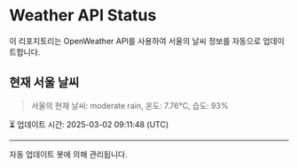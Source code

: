 
# Weather API Status

이 리포지토리는 OpenWeather API를 사용하여 서울의 날씨 정보를 자동으로 업데이트합니다.

## 현재 서울 날씨
> 서울의 현재 날씨: moderate rain, 온도: 7.76°C, 습도: 93%

⏳ 업데이트 시간: 2025-03-02 09:11:48 (UTC)

---
자동 업데이트 봇에 의해 관리됩니다.
